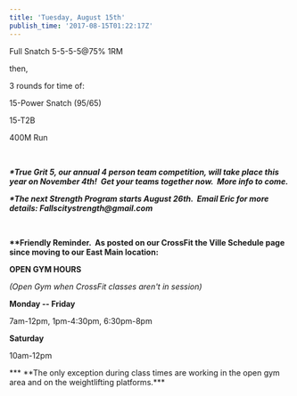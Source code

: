 ```yaml
---
title: 'Tuesday, August 15th'
publish_time: '2017-08-15T01:22:17Z'
---
```


Full Snatch 5-5-5-5\@75% 1RM

then,

3 rounds for time of:

15-Power Snatch (95/65)

15-T2B

400M Run

 

***\*True Grit 5, our annual 4 person team competition, will take place
this year on November 4th!  Get your teams together now.  More info to
come.***

***\*The next Strength Program starts August 26th.  Email Eric for more
details: Fallscitystrength\@gmail.com***

 

**\*\*Friendly Reminder.  As posted on our CrossFit the Ville Schedule
page since moving to our East Main location:**

**OPEN GYM HOURS**

*(Open Gym when CrossFit classes aren't in session)*

**Monday -- Friday**

7am-12pm, 1pm-4:30pm, 6:30pm-8pm

**Saturday**

10am-12pm

*** \*\*The only exception during class times are working in the open
gym area and on the weightlifting platforms.***
